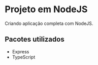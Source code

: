 # Projeto em NodeJS
Criando aplicação completa com NodeJS.

## Pacotes utilizados
- Express
- TypeScript